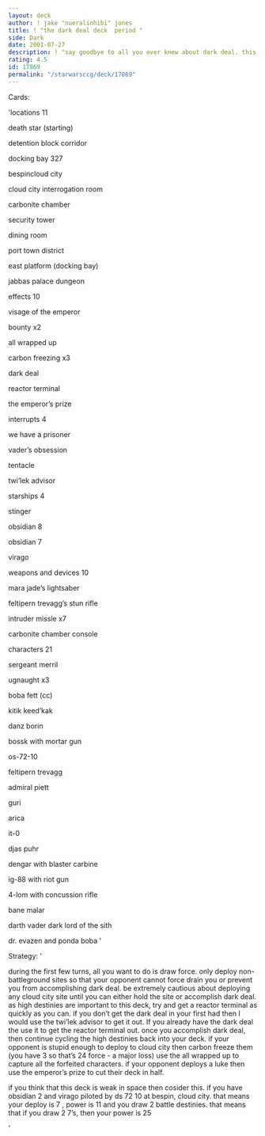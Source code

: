 ```yaml
---
layout: deck
author: ! jake "nueralinhibi" jones
title: ! "the dark deal deck  period "
side: Dark
date: 2001-07-27
description: ! "say goodbye to all you ever knew about dark deal. this deck uses radical new strategies to kick but. period."
rating: 4.5
id: 17869
permalink: "/starwarsccg/deck/17869"
---
```

Cards: 

'locations 11

death star (starting)

detention block corridor

docking bay 327

bespincloud city

cloud city interrogation room

carbonite chamber

security tower

dining room

port town district

east platform (docking bay)

jabbas palace dungeon


effects 10

visage of the emperor

bounty x2

all wrapped up

carbon freezing x3

dark deal

reactor terminal

the emperor’s prize


interrupts 4

we have a prisoner

vader’s obsession

tentacle

twi’lek advisor


starships 4

stinger

obsidian 8

obsidian 7

virago


weapons and devices 10

mara jade’s lightsaber

feltipern trevagg’s stun rifle

intruder missle x7

carbonite chamber console


characters 21

sergeant merril

ugnaught x3

boba fett (cc)

kitik keed’kak

danz borin

bossk with mortar gun

os-72-10

feltipern trevagg

admiral piett

guri

arica

it-0

djas puhr

dengar with blaster carbine

ig-88 with riot gun

4-lom with concussion rifle

bane malar

darth vader dark lord of the sith

dr. evazen and ponda boba '

Strategy: '

during the first few turns, all you want to do is draw force. only deploy non- battleground sites so that your opponent cannot force drain you or prevent you from accomplishing dark deal.  be extremely cautious about deploying any cloud city site until you can either hold the site or accomplish dark deal.  as high destinies are important to this deck, try and get a reactor terminal as quickly as you can. if you don’t get the dark deal in your first had then I would use the twi’lek advisor to get it out.  If you already have the dark deal the use it to get the reactor terminal out. once you accomplish dark deal, then continue cycling the high destinies back into your deck. if your opponent is stupid enough to deploy to cloud city then carbon freeze them (you have 3 so that’s 24 force - a major loss)  use the all wrapped up to capture all the forfeited characters.  if your opponent deploys a luke then use the emperor’s prize to cut their deck in half.

if you think that this deck is weak in space then  cosider this.  if you have obsidian 2 and virago piloted by ds 72 10 at bespin, cloud city.  that means your deploy is 7 , power is 11 and you draw 2 battle destinies.  that means that if you draw 2 7’s, then your power is 25


'
